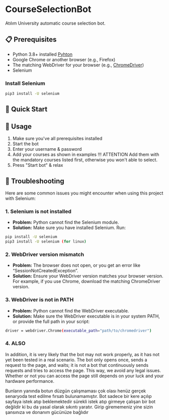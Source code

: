 # CourseSelectionBot
Atılım University automatic course selection bot.

## 📋 Prerequisites
- Python 3.8+ installed [Pyhton](https://www.python.org/downloads/)
- Google Chrome or another browser (e.g., Firefox)   
- The matching WebDriver for your browser (e.g., [ChromeDriver](https://googlechromelabs.github.io/chrome-for-testing/))
- Selenium
### Install Selenium
```bash
pip3 install -U selenium
```
## 🚀 Quick Start

## 📝 Usage
1. Make sure you've all prerequisites installed
2. Start the bot 
3. Enter your username & password  
4. Add your courses as shown in examples !!! ATTENTION Add them with the mandatory courses listed first, otherwise you won't able to select.
6. Press "Start bot" & relax 

## 🔧 Troubleshooting
Here are some common issues you might encounter when using this project with Selenium:

### 1. Selenium is not installed
- **Problem:** Python cannot find the Selenium module.  
- **Solution:** Make sure you have installed Selenium. Run:
```bash
pip install -U selenium
pip3 install -U selenium (for linux)
```
### 2. WebDriver version mismatch
- **Problem:** The browser does not open, or you get an error like “SessionNotCreatedException”.
- **Solution:** Ensure your WebDriver version matches your browser version. For example, if you use Chrome, download the matching ChromeDriver version.

### 3. WebDriver is not in PATH
- **Problem:** Python cannot find the WebDriver executable.
- **Solution:** Make sure the WebDriver executable is in your system PATH, or provide the full path in your script:
```bash
driver = webdriver.Chrome(executable_path="path/to/chromedriver")
```

### 4. ALSO
In addition, it is very likely that the bot may not work properly, as it has not yet been tested in a real scenario. The bot only opens once, sends a request to the page, and waits; it is not a bot that continuously sends requests and tries to access the page. This way, we avoid any legal issues. Whether or not you can access the page still depends on your luck and your hardware performance.

Bunların yanında botun düzgün çalışmaması çok olası henüz gerçek senaryoda test edilme fırsatı bulunamamıştır. Bot sadece bir kere açılıp sayfaya istek atıp beklemektedir sürekli istek atıp girmeye çalışan bir bot değildir ki bu da yasal olarak sıkıntı yaratır. Girip girememeniz yine sizin şansınıza ve donanım gücünüze bağlıdır

